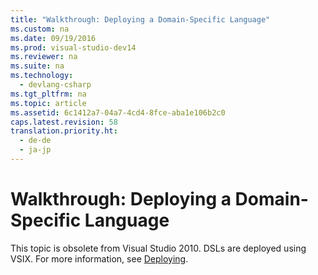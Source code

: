 ```yaml
---
title: "Walkthrough: Deploying a Domain-Specific Language"
ms.custom: na
ms.date: 09/19/2016
ms.prod: visual-studio-dev14
ms.reviewer: na
ms.suite: na
ms.technology: 
  - devlang-csharp
ms.tgt_pltfrm: na
ms.topic: article
ms.assetid: 6c1412a7-04a7-4cd4-8fce-aba1e106b2c0
caps.latest.revision: 58
translation.priority.ht: 
  - de-de
  - ja-jp
---
```

# Walkthrough: Deploying a Domain-Specific Language
This topic is obsolete from Visual Studio 2010. DSLs are deployed using VSIX. For more information, see [Deploying](../vs140/Deploying-Domain-Specific-Language-Solutions.md).